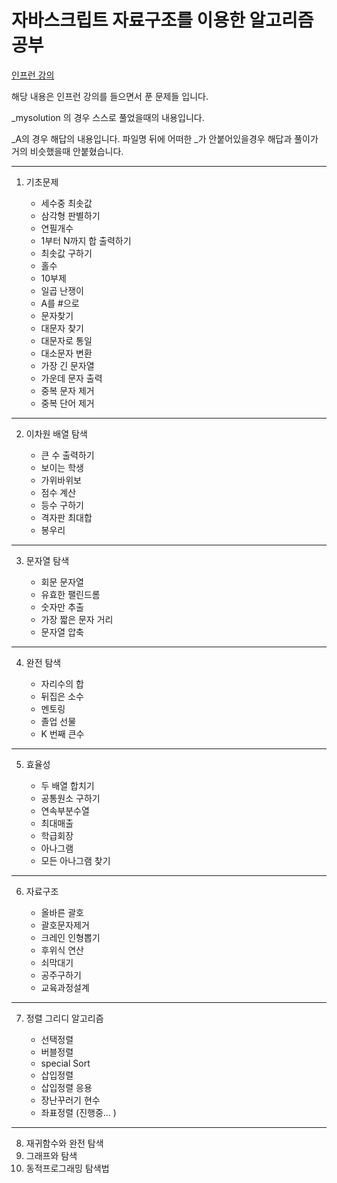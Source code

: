 # 자바스크립트 자료구조를 이용한 알고리즘 공부

[인프런 강의](https://www.inflearn.com/course/%EC%9E%90%EB%B0%94%EC%8A%A4%ED%81%AC%EB%A6%BD%ED%8A%B8-%EC%95%8C%EA%B3%A0%EB%A6%AC%EC%A6%98-%EB%AC%B8%EC%A0%9C%ED%92%80%EC%9D%B4/dashboard)

해당 내용은 인프런 강의를 들으면서 푼 문제들 입니다.

_mysolution 의 경우 스스로 풀었을때의 내용입니다.

_A의 경우 해답의 내용입니다.
파일명 뒤에 어떠한 _가 안붙어있을경우 해답과 풀이가 거의 비슷했을때 안붙혔습니다.

---

1. 기초문제

    - 세수중 최솟값
    - 삼각형 판별하기
    - 연필개수
    - 1부터 N까지 합 출력하기
    - 최솟값 구하기
    - 홀수
    - 10부제
    - 일곱 난쟁이
    - A를 #으로
    - 문자찾기
    - 대문자 찾기
    - 대문자로 통일
    - 대소문자 변환
    - 가장 긴 문자열
    - 가운데 문자 출력
    - 중복 문자 제거
    - 중복 단어 제거
    
---

2. 이차원 배열 탐색

    - 큰 수 출력하기
    - 보이는 학생
    - 가위바위보
    - 점수 계산
    - 등수 구하기
    - 격자판 최대합
    - 봉우리

---

3. 문자열 탐색

    - 회문 문자열
    - 유효한 팰린드롬
    - 숫자만 추출
    - 가장 짧은 문자 거리
    - 문자열 압축

---

4. 완전 탐색

    - 자리수의 합
    - 뒤집은 소수
    - 멘토링
    - 졸업 선물
    - K 번째 큰수

---

5. 효율성

    - 두 배열 합치기
    - 공통원소 구하기
    - 연속부분수열
    - 최대매출
    - 학급회장
    - 아나그램
    - 모든 아나그램 찾기

---

6. 자료구조

    - 올바른 괄호
    - 괄호문자제거
    - 크레인 인형뽑기
    - 후위식 연산
    - 쇠막대기
    - 공주구하기
    - 교육과정설계


---

7. 정렬 그리디 알고리즘

    - 선택정렬
    - 버블정렬
    - special Sort
    - 삽입정렬
    - 삽입정렬 응용
    - 장난꾸러기 현수
    - 좌표정렬
    (진행중... )

---

8. 재귀함수와 완전 탐색
9. 그래프와 탐색
10. 동적프로그래밍 탐색법